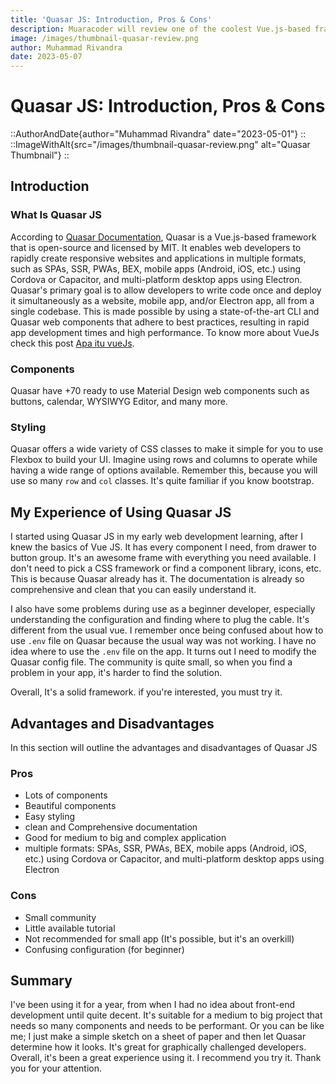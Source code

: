 ```yaml
---
title: 'Quasar JS: Introduction, Pros & Cons'
description: Muaracoder will review one of the coolest Vue.js-based frameworks and serve as a complete package of component library, CSS utility classes, and many more. 
image: /images/thumbnail-quasar-review.png
author: Muhammad Rivandra
date: 2023-05-07
---
```


# Quasar JS: Introduction, Pros & Cons

::AuthorAndDate{author="Muhammad Rivandra" date="2023-05-01"}
::
::ImageWithAlt{src="/images/thumbnail-quasar-review.png" alt="Quasar Thumbnail"}
::

## Introduction

### What Is Quasar JS
According to [Quasar Documentation](https://quasar.dev/introduction-to-quasar), Quasar is a Vue.js-based framework that is open-source and licensed by MIT. It enables web developers to rapidly create responsive websites and applications in multiple formats, such as SPAs, SSR, PWAs, BEX, mobile apps (Android, iOS, etc.) using Cordova or Capacitor, and multi-platform desktop apps using Electron. Quasar's primary goal is to allow developers to write code once and deploy it simultaneously as a website, mobile app, and/or Electron app, all from a single codebase. This is made possible by using a state-of-the-art CLI and Quasar web components that adhere to best practices, resulting in rapid app development times and high performance.
To know more about VueJs check this post [Apa itu vueJs](/front-end/what-is-vue-and-why-i-love-it).

### Components
Quasar have +70 ready to use Material Design web components such as buttons, calendar, WYSIWYG Editor, and many more.

### Styling
Quasar offers a wide variety of CSS classes to make it simple for you to use Flexbox to build your UI. Imagine using rows and columns to operate while having a wide range of options available. Remember this, because you will use so many `row` and `col` classes. It's quite familiar if you know bootstrap.

## My Experience of Using Quasar JS
I started using Quasar JS in my early web development learning, after I knew the basics of Vue JS. It has every component I need, from drawer to button group. It's an awesome frame with everything you need available. I don't need to pick a CSS framework or find a component library, icons, etc. This is because Quasar already has it. The documentation is already so comprehensive and clean that you can easily understand it.

I also have some problems during use as a beginner developer, especially understanding the configuration and finding where to plug the cable. It's different from the usual vue. I remember once being confused about how to use `.env` file on Quasar because the usual way was not working. I have no idea where to use the `.env` file on the app. It turns out I need to modify the Quasar config file. The community is quite small, so when you find a problem in your app, it's harder to find the solution.

Overall, It's a solid framework. if you're interested, you must try it.

## Advantages and Disadvantages
In this section will outline the advantages and disadvantages of Quasar JS

### Pros
* Lots of components
* Beautiful components
* Easy styling
* clean and Comprehensive documentation
* Good for medium to big and complex application
* multiple formats: SPAs, SSR, PWAs, BEX, mobile apps (Android, iOS, etc.) using Cordova or Capacitor, and multi-platform desktop apps using Electron

### Cons
* Small community
* Little available tutorial
* Not recommended for small app (It's possible, but it's an overkill)
* Confusing configuration (for beginner)

## Summary
I've been using it for a year, from when I had no idea about front-end development until quite decent. It's suitable for a medium to big project that needs so many components and needs to be performant. Or you can be like me; I just make a simple sketch on a sheet of paper and then let Quasar determine how it looks. It's great for graphically challenged developers. Overall, it's been a great experience using it. I recommend you try it. Thank you for your attention.

